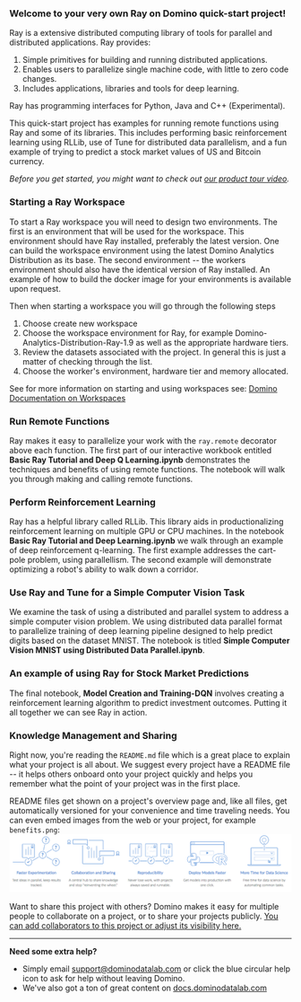 ### Welcome to your very own Ray on Domino quick-start project!

Ray is a extensive distributed computing library of tools for parallel and distributed applications.  Ray provides:

1. Simple primitives for building and running distributed applications.
2. Enables users to parallelize single machine code, with little to zero code changes.
3. Includes applications, libraries and tools for deep learning.

Ray has programming interfaces for Python, Java and C++ (Experimental).

This quick-start project has examples for running remote functions using Ray and some of its libraries.  This includes performing basic reinforcement learning using RLLib, use of Tune for distributed data parallelism, and a fun example of trying to predict a stock market values of US and Bitcoin currency.

_Before you get started, you might want to check out [our product tour video](https://www.dominodatalab.com/p/weekly-live-demo-ungated/)._

### Starting a Ray Workspace

To start a Ray workspace you will need to design two environments.  The first is an environment that will be used for the workspace.  This environment should have Ray installed, preferably the latest version.  One can build the workspace environment using the latest Domino Analytics Distribution as its base.  The second environment -- the workers environment should also have the identical version of Ray installed.  An example of how to build the docker image for your environments is available upon request.

Then when starting a workspace you will go through the following steps

1. Choose create new workspace
2. Choose the workspace environment for Ray, for example Domino-Analytics-Distribution-Ray-1.9 as well as the appropriate hardware tiers.
3. Review the datasets associated with the project.  In general this is just a matter of checking through the list.
4. Choose the worker's environment, hardware tier and memory allocated.  

See for more information on starting and using workspaces see: [Domino Documentation on Workspaces](https://docs.dominodatalab.com/en/latest/get_started/3-start_workspace.html?highlight=workspace)

### Run Remote Functions

Ray makes it easy to parallelize your work with the ``ray.remote`` decorator above each function. The first part of our interactive workbook entitled **Basic Ray Tutorial and Deep Q Learning.ipynb** demonstrates the techniques and benefits of using remote functions. The notebook will walk you through making and calling remote functions.

### Perform Reinforcement Learning

Ray has a helpful library called RLLib.  This library aids in productionalizing reinforcement learning on multiple GPU or CPU machines.  In the notebook **Basic Ray Tutorial and Deep Learning.ipynb** we walk through an example of deep reinforcement q-learning.  The first example addresses the cart-pole problem, using parallellism.  The second example will demonstrate optimizing a robot's ability to walk down a corridor.

### Use Ray and Tune for a Simple Computer Vision Task
We examine the task of using a distributed and parallel system to address a simple computer vision problem.  We using distributed data parallel format to parallelize training of deep learning pipeline designed to help predict digits based on the dataset MNIST.  The notebook is titled **Simple Computer Vision MNIST using Distributed Data Parallel.ipynb**.


### An example of using Ray for Stock Market Predictions

The final notebook, **Model Creation and Training-DQN** involves creating a reinforcement learning algorithm to predict investment outcomes.  Putting it all together we can see Ray in action.

### Knowledge Management and Sharing

Right now, you're reading the `README.md` file which is a great place to explain what your project is all about.  We suggest every project have a README file -- it helps others onboard onto your project quickly and helps you remember what the point of your project was in the first place.

README files get shown on a project's overview page and, like all files, get automatically versioned for your convenience and time traveling needs. You can even embed images from the web or your project, for example `benefits.png`: ![Benefits](benefits.png)

Want to share this project with others? Domino makes it easy for multiple people to collaborate on a project, or to share your projects publicly. [You can add collaborators to this project or adjust its visibility here.](settings#sharing)
_____

**Need some extra help?**

* Simply email [support@dominodatalab.com](mailto:support@dominodatalab.com) or click the blue circular help icon to ask for help without leaving Domino.
* We've also got a ton of great content on [docs.dominodatalab.com](https://docs.dominodatalab.com)
